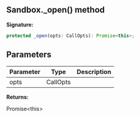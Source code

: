 
## Sandbox.\_open() method

**Signature:**

```typescript
protected _open(opts: CallOpts): Promise<this>;
```

## Parameters

|  Parameter | Type | Description |
|  --- | --- | --- |
|  opts | CallOpts |  |

**Returns:**

Promise&lt;this&gt;

